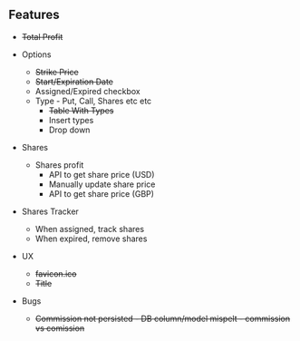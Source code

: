 ## Features

- ~~Total Profit~~
- Options
    - ~~Strike Price~~
    - ~~Start/Expiration Date~~
    - Assigned/Expired checkbox
    - Type - Put, Call, Shares etc etc
        - ~~Table With Types~~
        - Insert types
        - Drop down 

- Shares
    - Shares profit
        - API to get share price (USD)
        - Manually update share price
        - API to get share price (GBP)

 - Shares Tracker
    - When assigned, track shares
    - When expired, remove shares

 - UX
    - ~~favicon.ico~~
    - ~~Title~~


- Bugs
    - ~~Commission not persisted - DB column/model mispelt - commission vs comission~~

